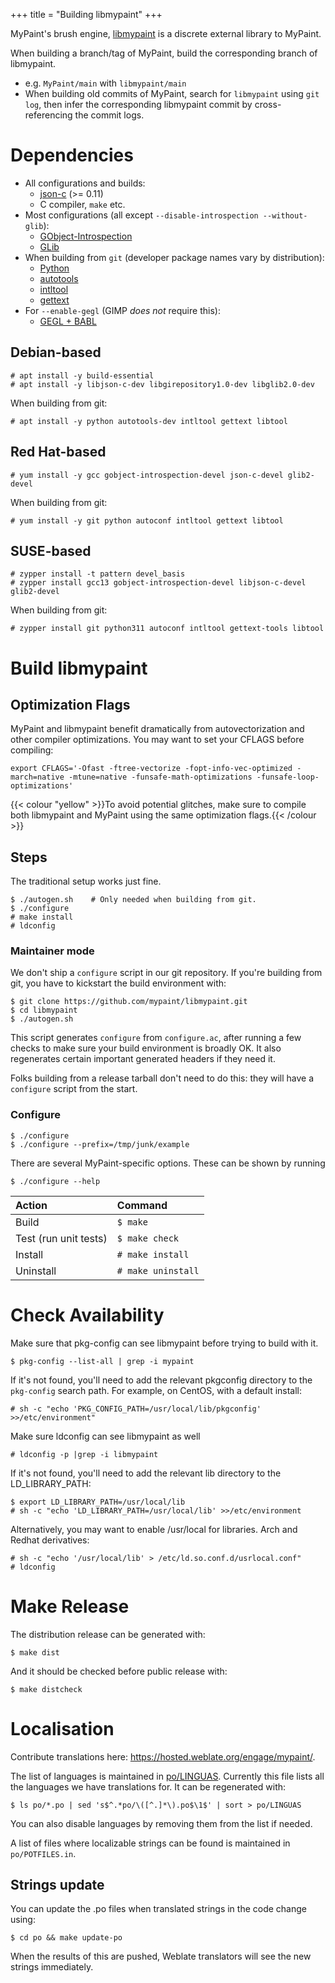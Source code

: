 +++
title = "Building libmypaint"
+++

MyPaint's brush engine, [libmypaint][libmypaint] is a discrete
external library to MyPaint.<!--more-->

When building a branch/tag of MyPaint, build the corresponding branch of libmypaint.
- e.g. ``MyPaint/main`` with ``libmypaint/main``
- When building old commits of MyPaint, search for `libmypaint` using `git log`,
then infer the corresponding libmypaint commit by cross-referencing the commit logs.

[libmypaint]: https://github.com/mypaint/libmypaint

# Dependencies
- All configurations and builds:
  - [json-c](https://github.com/json-c/json-c/wiki) (>= 0.11)
  - C compiler, `make` etc.
- Most configurations (all except `--disable-introspection --without-glib`):
  - [GObject-Introspection](https://live.gnome.org/GObjectIntrospection)
  - [GLib](https://wiki.gnome.org/Projects/GLib)
- When building from `git` (developer package names vary by distribution):
  - [Python](http://python.org/)
  - [autotools](https://en.wikipedia.org/wiki/GNU_Build_System)
  - [intltool](https://freedesktop.org/wiki/Software/intltool/)
  - [gettext](https://www.gnu.org/software/gettext/gettext.html)
- For `--enable-gegl` (GIMP *does not* require this):
  - [GEGL + BABL](http://gegl.org/)

## Debian-based
```console
# apt install -y build-essential
# apt install -y libjson-c-dev libgirepository1.0-dev libglib2.0-dev
```
When building from git:
```console
# apt install -y python autotools-dev intltool gettext libtool
```
## Red Hat-based
```console
# yum install -y gcc gobject-introspection-devel json-c-devel glib2-devel
```
When building from git:
```console
# yum install -y git python autoconf intltool gettext libtool
```
## SUSE-based
```console
# zypper install -t pattern devel_basis
# zypper install gcc13 gobject-introspection-devel libjson-c-devel glib2-devel
```
When building from git:
```console
# zypper install git python311 autoconf intltool gettext-tools libtool
```

# Build libmypaint

## Optimization Flags
MyPaint and libmypaint benefit dramatically from autovectorization and other compiler
optimizations. You may want to set your CFLAGS before compiling:
```console
export CFLAGS='-Ofast -ftree-vectorize -fopt-info-vec-optimized -march=native -mtune=native -funsafe-math-optimizations -funsafe-loop-optimizations'
```
{{< colour "yellow" >}}To avoid potential glitches, make sure to compile both libmypaint
and MyPaint using the same optimization flags.{{< /colour >}}

## Steps
The traditional setup works just fine.

    $ ./autogen.sh    # Only needed when building from git.
    $ ./configure
    # make install
    # ldconfig

### Maintainer mode

We don't ship a `configure` script in our git repository. If you're
building from git, you have to kickstart the build environment with:

    $ git clone https://github.com/mypaint/libmypaint.git
    $ cd libmypaint
    $ ./autogen.sh

This script generates `configure` from `configure.ac`, after running a
few checks to make sure your build environment is broadly OK. It also
regenerates certain important generated headers if they need it.

Folks building from a release tarball don't need to do this: they will
have a `configure` script from the start.

### Configure

    $ ./configure
    $ ./configure --prefix=/tmp/junk/example

There are several MyPaint-specific options.
These can be shown by running

    $ ./configure --help
|Action|Command|
|:-|:-|
|Build|``$ make``|
|Test (run unit tests)|``$ make check``|
|Install|``# make install``|
|Uninstall|``# make uninstall``|

# Check Availability
Make sure that pkg-config can see libmypaint before trying to build with it.
```console
$ pkg-config --list-all | grep -i mypaint
```

If it's not found, you'll need to add the relevant pkgconfig directory to
the `pkg-config` search path. For example, on CentOS, with a default install:
```console
# sh -c "echo 'PKG_CONFIG_PATH=/usr/local/lib/pkgconfig' >>/etc/environment"
```

Make sure ldconfig can see libmypaint as well
```console
# ldconfig -p |grep -i libmypaint
```

If it's not found, you'll need to add the relevant lib directory to
the LD_LIBRARY_PATH:
    
```console
$ export LD_LIBRARY_PATH=/usr/local/lib
# sh -c "echo 'LD_LIBRARY_PATH=/usr/local/lib' >>/etc/environment
```

Alternatively, you may want to enable /usr/local for libraries.  Arch and Redhat derivatives:
```console
# sh -c "echo '/usr/local/lib' > /etc/ld.so.conf.d/usrlocal.conf"
# ldconfig
```

# Make Release
The distribution release can be generated with:

```console
$ make dist
```

And it should be checked before public release with:

```console
$ make distcheck
```

# Localisation

Contribute translations here: <https://hosted.weblate.org/engage/mypaint/>.

The list of languages is maintained in [po/LINGUAS](po/LINGUAS).
Currently this file lists all the languages we have translations for.
It can be regenerated with:

```console
$ ls po/*.po | sed 's$^.*po/\([^.]*\).po$\1$' | sort > po/LINGUAS
```

You can also disable languages by removing them from the list if needed.

A list of files where localizable strings can be found is maintained
in `po/POTFILES.in`.

## Strings update

You can update the .po files when translated strings in the code change
using:

```console
$ cd po && make update-po
```

When the results of this are pushed, Weblate translators will see the
new strings immediately.
